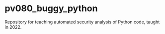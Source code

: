 # pv080_buggy_python
Repository for teaching automated security analysis of Python code, taught in 2022.
